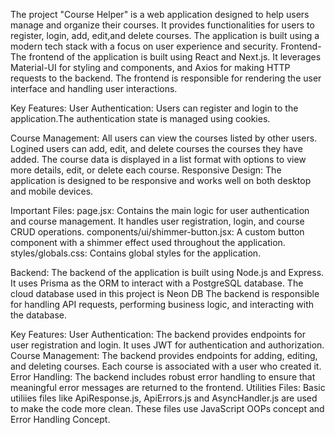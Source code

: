 The project "Course Helper" is a web application designed to help users manage and organize their courses. It provides functionalities for users to register, login, add, edit,and delete courses.
The application is built using a modern tech stack with a focus on user experience and security.
Frontend-
The frontend of the application is built using React and Next.js. It leverages Material-UI for styling and components, and Axios for making HTTP requests to the backend. The frontend is responsible for rendering the user interface and handling user interactions.

Key Features:
User Authentication: Users can register and login to the application.The authentication state is managed using cookies.

Course Management:
All users can view the courses listed by other users. Logined users can add, edit, and delete courses the courses they have added.
The course data is displayed in a list format with options to view more details, edit, or delete each course.
Responsive Design: The application is designed to be responsive and works well on both desktop and mobile devices.

Important Files:
page.jsx: Contains the main logic for user authentication and course management. It handles user registration, login, and course CRUD operations.
components/ui/shimmer-button.jsx: A custom button component with a shimmer effect used throughout the application.
styles/globals.css: Contains global styles for the application.

Backend:
The backend of the application is built using Node.js and Express. It uses Prisma as the ORM to interact with a PostgreSQL database. The cloud database used in this project is Neon DB The backend is responsible for handling API requests, performing business logic, and interacting with the database.

Key Features:
User Authentication: The backend provides endpoints for user registration and login. It uses JWT for authentication and authorization.
Course Management: The backend provides endpoints for adding, editing, and deleting courses. Each course is associated with a user who created it.
Error Handling: The backend includes robust error handling to ensure that meaningful error messages are returned to the frontend.
Utilities Files: Basic utiliies files like ApiResponse.js, ApiErrors.js and AsyncHandler.js are used to make the code more clean. These files use JavaScript OOPs concept and Error Handling Concept.
